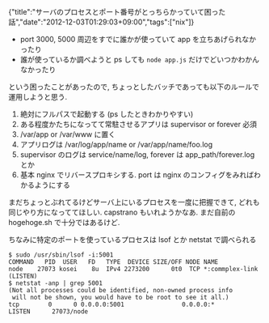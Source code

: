 {"title":"サーバのプロセスとポート番号がとっちらかっていて困った話","date":"2012-12-03T01:29:03+09:00","tags":["nix"]}

- port 3000, 5000 周辺をすでに誰かが使っていて app を立ちあげられなかったり
- 誰が使っているか調べようと ps しても `node app.js` だけでどいつかわかんなかったり

という困ったことがあったので, ちょっとしたバッチであっても以下のルールで運用しようと思う.

1. 絶対にフルパスで起動する (ps したときわかりやすい)
2. ある程度かたちになってて常駐させるアプリは supervisor or forever 必須
3. /var/app or /var/www に置く
4. アプリログは /var/log/app/name or /var/app/name/foo.log
5. supervisor のログは service/name/log, forever は app_path/forever.log とか
6. 基本 nginx でリバースプロキシする. port は nginx のコンフィグをみればわかるようにする

まだちょっとぶれてるけどサーバ上にいるプロセスを一度に把握できて, どれも同じやり方になっててほしい. capstrano もいれようかなあ. まだ自前の hogehoge.sh で十分ではあるけど.

ちなみに特定のポートを使っているプロセスは lsof とか netstat で調べられる

    $ sudo /usr/sbin/lsof -i:5001
    COMMAND   PID  USER   FD   TYPE  DEVICE SIZE/OFF NODE NAME
    node    27073 kosei    8u  IPv4 2273200      0t0  TCP *:commplex-link (LISTEN)
    $ netstat -anp | grep 5001
    (Not all processes could be identified, non-owned process info
     will not be shown, you would have to be root to see it all.)
    tcp        0      0 0.0.0.0:5001                0.0.0.0:*                   LISTEN      27073/node
